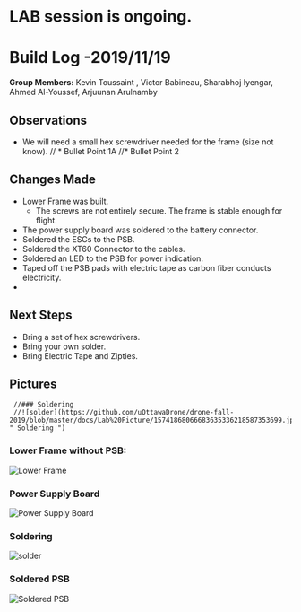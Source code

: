   # LAB session is ongoing.
  # Build Log -2019/11/19 
    
   **Group Members:**  Kevin Toussaint , Victor Babineau, Sharabhoj Iyengar, Ahmed Al-Youssef, Arjuunan Arulnamby
  
   ## Observations
    
   * We will need a small hex screwdriver needed for the frame (size not know).
   //  * Bullet Point 1A
   //* Bullet Point 2
    
   ## Changes Made
    
   * Lower Frame was built.
     * The screws are not entirely secure. The frame is stable enough for flight.
   * The power supply board was soldered to the battery connector.
   * Soldered the ESCs to the PSB.
   * Soldered the XT60 Connector to the cables.
   * Soldered an LED to the PSB for power indication.
   * Taped off the PSB pads with electric tape as carbon fiber conducts electricity.
   *
   
   ## Next Steps
   
   * Bring a set of hex screwdrivers.
   * Bring your own solder.
   * Bring Electric Tape and Zipties.
   

   ## Pictures
   
     //### Soldering
     //![solder](https://github.com/uOttawaDrone/drone-fall-2019/blob/master/docs/Lab%20Picture/15741868066683635336218587353699.jpg " Soldering ")
   
   ### Lower Frame without PSB:
    
   ![Lower Frame](https://github.com/uOttawaDrone/drone-fall-2019/blob/master/docs/Lab%20Picture/Lower%20frame.jpg "Lower Frame")
   
   ### Power Supply Board
   
   ![Power Supply Board](https://github.com/uOttawaDrone/drone-fall-2019/blob/master/docs/Lab%20Picture/power%20supply%20board.jpg  "PSB picture")
   
   ### Soldering

   ![solder](https://github.com/uOttawaDrone/drone-fall-2019/blob/master/docs/Lab%20Picture/15741868066683635336218587353699.jpg " Soldering ")

   
   ### Soldered PSB
   ![Soldered PSB](https://github.com/uOttawaDrone/drone-fall-2019/blob/master/docs/Lab%20Picture/Soldered%20PSB.PNG?raw=true "Soldered PSB picture")
